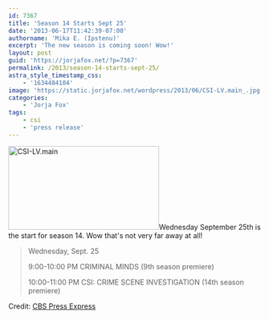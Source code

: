```yaml
---
id: 7367
title: 'Season 14 Starts Sept 25'
date: '2013-06-17T11:42:39-07:00'
authorname: 'Mika E. (Ipstenu)'
excerpt: 'The new season is coming soon! Wow!'
layout: post
guid: 'https://jorjafox.net/?p=7367'
permalink: /2013/season-14-starts-sept-25/
astra_style_timestamp_css:
    - '1634484104'
image: 'https://static.jorjafox.net/wordpress/2013/06/CSI-LV.main_.jpg'
categories:
    - 'Jorja Fox'
tags:
    - csi
    - 'press release'
---
```


<img class="alignleft size-medium wp-image-7368" alt="CSI-LV.main" src="//static.jorjafox.net/wordpress/2013/06/CSI-LV.main_.jpg" width="300" height="167" />Wednesday September 25th is the start for season 14. Wow that's not very far away at all!
<blockquote>Wednesday, Sept. 25

9:00-10:00 PM CRIMINAL MINDS (9th season premiere)

10:00-11:00 PM CSI: CRIME SCENE INVESTIGATION (14th season premiere)</blockquote>
Credit: <a href="http://www.cbspressexpress.com/cbs-entertainment/releases/view?id=35855">CBS Press Express</a>
